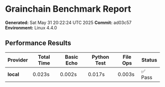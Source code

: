 # Grainchain Benchmark Report

**Generated:** Sat May 31 20:22:24 UTC 2025
**Commit:** ad03c57
**Environment:** Linux 4.4.0

## Performance Results

| Provider | Total Time | Basic Echo | Python Test | File Ops | Status |
|----------|------------|------------|-------------|----------|--------|
| **local** | 0.023s | 0.002s | 0.017s | 0.003s | ✅ Pass |
